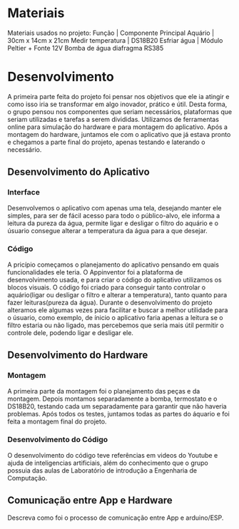 
# Materiais

Materiais usados no projeto:
Função | Componente Principal
Aquário | 30cm x 14cm x 21cm
Medir temperatura | DS18B20
Esfriar água | Módulo Peltier + Fonte 12V
Bomba de água diafragma RS385

# Desenvolvimento

A primeira parte feita do projeto foi pensar nos objetivos que ele ia atingir e como isso iria se transformar em algo inovador, prático e útil. Desta forma, o grupo pensou nos componentes que seriam necessários, plataformas que seriam utilizadas e tarefas a serem divididas. Utilizamos de ferramentas online para simulação do hardware e para montagem do aplicativo. Após a montagem do hardware, juntamos ele com o aplicativo que já estava pronto e chegamos a parte final do projeto, apenas testando e laterando o necessário.

## Desenvolvimento do Aplicativo

### Interface

Desenvolvemos o aplicativo com apenas uma tela, desejando manter ele simples, para ser de fácil acesso para todo o público-alvo, ele informa a leitura da pureza da água, permite ligar e desligar o filtro do aquário e o úsuario consegue alterar a temperatura da água para a que desejar.

### Código

A pricípio começamos o planejamento do aplicativo pensando em quais funcionalidades ele teria.
O Appinventor foi a plataforma de desenvolvimento usada, e para criar o código do aplicativo utilizamos os blocos visuais.
O código foi criado para conseguir tanto controlar o aquário(ligar ou desligar o filtro e alterar a temperatura), tanto quanto para fazer leituras(pureza da água).
Durante o desenvolvimento do projeto alteramos ele algumas vezes para facilitar e buscar a melhor utilidade para o úsuario, como exemplo, de ínicio o aplicativo faria apenas a leitura se o filtro estaria ou não ligado, mas percebemos que seria mais útil permitir o controle dele, podendo ligar e desligar ele.

## Desenvolvimento do Hardware

### Montagem

A primeira parte da montagem foi o planejamento das peças e da montagem. Depois montamos separadamente a bomba, termostato e o DS18B20, testando cada um separadamente para garantir que não haveria problemas. Após todos os testes, juntamos todas as partes do áquario e foi feita a montagem final do projeto.

### Desenvolvimento do Código

O desenvolvimento do código teve referências em videos do Youtube e ajuda de inteligencias artificiais, além do conhecimento que o grupo possuia das aulas de Laboratório de introdução a Engenharia de Computação.

## Comunicação entre App e Hardware

Descreva como foi o processo de comunicação entre App e arduino/ESP.
